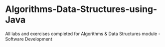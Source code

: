 # Algorithms-Data-Structures-using-Java
All labs and exercises completed for Algorithms &amp; Data Structures module - Software Development
